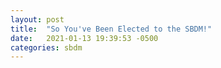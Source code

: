 ```yaml
---
layout: post
title:  "So You've Been Elected to the SBDM!"
date:   2021-01-13 19:39:53 -0500
categories: sbdm
---
```



[jekyll-docs]: https://jekyllrb.com/docs/home
[jekyll-gh]:   https://github.com/jekyll/jekyll
[jekyll-talk]: https://talk.jekyllrb.com/
